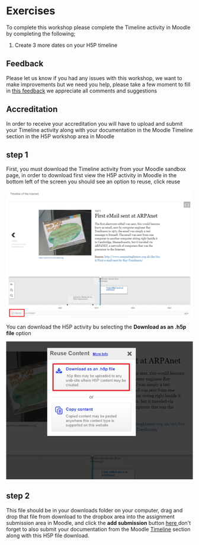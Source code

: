 # Exercises

To complete this workshop please complete the Timeline activity in Moodle by completing the following;

1. Create 3 more dates on your H5P timeline

## Feedback

Please let us know if you had any issues with this workshop, we want to make improvements but we need you help, please take a few moment to fill in <a href="https://b.socrative.com/student/#quiz" target="_blank">this feedback</a> we appreciate all comments and suggestions 

## Accreditation

In order to receive your accreditation you will have to upload and submit your Timeline activity along with your documentation in the Moodle Timeline section in the H5P workshop area in Moodle

## step 1

First, you must download the Timeline activity from your Moodle sandbox page, in order to download first view the H5P activity in Moodle in the bottom left of the screen you should see an option to reuse, click reuse 

![reuse](img/32.jpg)

You can download the H5P activity bu selecting the **Download as an .h5p file** option

![download](img/33.jpg)

## step 2

This file should be in your downloads folder on your computer, drag and drop that file from download to the dropbox area into the assignment submission area in Moodle, and click the **add submission** button <a href="http://conorpaul.com/moodle35/mod/assign/view.php?id=25" target="_blank"> here </a> don't forget to also submit your documentation from the Moodle <a href="http://conorpaul.com/moodle35/course/view.php?id=9#section-5" target="_blank">Timeline</a> section along with this H5P file download.
